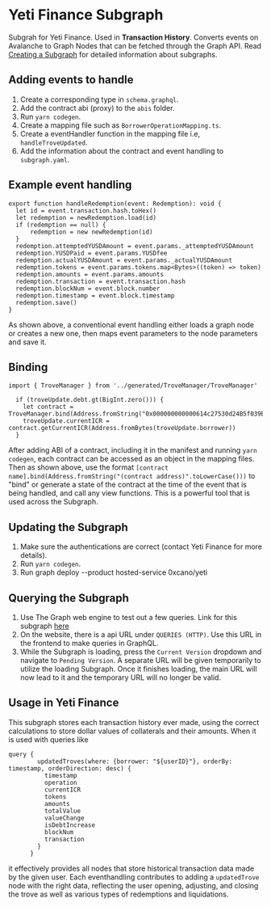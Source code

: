 # Yeti Finance Subgraph

Subgrah for Yeti Finance. Used in **Transaction History**. Converts events on Avalanche to Graph Nodes that can be fetched through the Graph API. Read [Creating a Subgraph](https://thegraph.com/docs/en/developing/creating-a-subgraph/) for detailed information about subgraphs.

## Adding events to handle

1. Create a corresponding type in `schema.graphql`.
2. Add the contract abi (proxy) to the `abis` folder.
3. Run `yarn codegen`. 
4. Create a mapping file such as `BorrowerOperationMapping.ts`.
5. Create a eventHandler function in the mapping file i.e, `handleTroveUpdated`.
6. Add the information about the contract and event handling to `subgraph.yaml`.

## Example event handling

```
export function handleRedemption(event: Redemption): void {
  let id = event.transaction.hash.toHex()
  let redemption = newRedemption.load(id)
  if (redemption == null) {
      redemption = new newRedemption(id)
  }
  redemption.attemptedYUSDAmount = event.params._attemptedYUSDAmount
  redemption.YUSDPaid = event.params.YUSDfee
  redemption.actualYUSDAmount = event.params._actualYUSDAmount
  redemption.tokens = event.params.tokens.map<Bytes>((token) => token)
  redemption.amounts = event.params.amounts
  redemption.transaction = event.transaction.hash
  redemption.blockNum = event.block.number
  redemption.timestamp = event.block.timestamp
  redemption.save()
}
```

As shown above, a conventional event handling either loads a graph node or creates a new one, then maps event parameters to the node parameters and save it.

## Binding 

```
import { TroveManager } from '../generated/TroveManager/TroveManager'
```

```
  if (troveUpdate.debt.gt(BigInt.zero())) {
    let contract = TroveManager.bind(Address.fromString("0x000000000000614c27530d24B5f039EC15A61d8d".toLowerCase()))
    troveUpdate.currentICR = contract.getCurrentICR(Address.fromBytes(troveUpdate.borrower))
  }
```

After adding ABI of a contract, including it in the manifest and running `yarn codegen`, each contract can be accessed as an object in the mapping files. Then as shown above, use the format `[contract name].bind(Address.fromString("(contract address)".toLowerCase()))` to "bind" or generate a state of the contract at the time of the event that is being handled, and call any view functions. This is a powerful tool that is used across the Subgraph.



## Updating the Subgraph

1. Make sure the authentications are correct (contact Yeti Finance for more details). 
2. Run `yarn codegen`.
3. Run graph deploy --product hosted-service 0xcano/yeti

## Querying the Subgraph

1. Use The Graph web engine to test out a few queries. Link for this subgraph [here](https://thegraph.com/hosted-service/subgraph/0xcano/yeti)
2. On the website, there is a api URL under `QUERIES (HTTP)`. Use this URL in the frontend to make queries in GraphQL.
3. While the Subgraph is loading, press the `Current Version` dropdown and navigate to `Pending Version`. A separate URL will be given temporarily to utilize the loading Subgraph. Once it finishes loading, the main URL will now lead to it and the temporary URL will no longer be valid. 

## Usage in Yeti Finance

This subgraph stores each transaction history ever made, using the correct calculations to store dollar values of collaterals and their amounts. When it is used with queries like

```
query {
        updatedTroves(where: {borrower: "${userID}"}, orderBy: timestamp, orderDirection: desc) {
          timestamp
          operation
          currentICR
          tokens
          amounts
          totalValue
          valueChange
          isDebtIncrease
          blockNum
          transaction
        }
      }
```

it effectively provides all nodes that store historical transaction data made by the given user. Each eventhandling contributes to adding a `updatedTrove` node with the right data, reflecting the user opening, adjusting, and closing the trove as well as various types of redemptions and liquidations.


